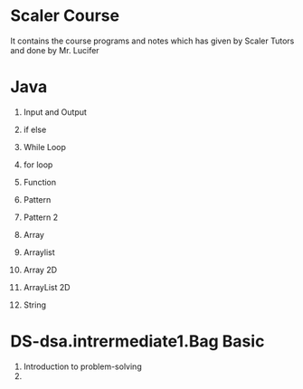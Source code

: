 # Scaler Course
It contains the course programs and notes which has given by Scaler Tutors
and done by Mr. Lucifer

# Java 
1. Input and Output
2. if else

3. While Loop 
4. for loop 
5. Function 
6. Pattern 
7. Pattern 2 
8. Array 
9. Arraylist 
10. Array 2D 
11. ArrayList 2D 
12. String

# DS-dsa.intrermediate1.Bag Basic
1. Introduction to problem-solving
2. 



